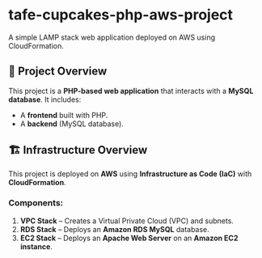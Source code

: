 # tafe-cupcakes-php-aws-project
A simple LAMP stack web application deployed on AWS using CloudFormation.

## 📌 Project Overview
This project is a **PHP-based web application** that interacts with a **MySQL database**. It includes:
- A **frontend** built with PHP.
- A **backend** (MySQL database).

## 🏗 Infrastructure Overview
This project is deployed on **AWS** using **Infrastructure as Code (IaC)** with **CloudFormation**.

### Components:
1. **VPC Stack** – Creates a Virtual Private Cloud (VPC) and subnets.
2. **RDS Stack** – Deploys an **Amazon RDS MySQL** database.
3. **EC2 Stack** – Deploys an **Apache Web Server** on an **Amazon EC2 instance**.

